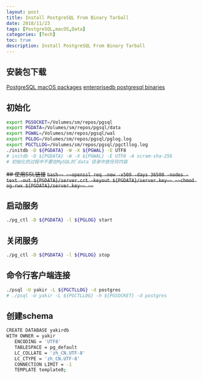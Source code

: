 ```yaml
---
layout: post
title: Install PostgreSQL From Binary Tarball
date: 2018/11/23
tags: [PostgreSQL,macOS,Data]
categories: [Tech]
toc: true
description: Install PostgreSQL From Binary Tarball
---
```


## 安装包下载

[PostgreSQL macOS packages](https://www.postgresql.org/download/macosx/)
[enterprisedb postgresql binaries](https://www.enterprisedb.com/download-postgresql-binaries)

## 初始化
```bash
export PGSOCKET=/Volumes/sm/repos/pgsql
export PGDATA=/Volumes/sm/repos/pgsql/data
export PGWAL=/Volumes/sm/repos/pgsql/wal
export PGLOG=/Volumes/sm/repos/pgsql/pglog.log
export PGCTLLOG=/Volumes/sm/repos/pgsql/pgctllog.log
./initdb -D ${PGDATA} -W -X ${PGWAL} -E UTF8
# initdb -D ${PGDATA} -W -X ${PGWAL} -E UTF8 -A scram-sha-256
# 初始化的过程中不要在MySQL的`data`目录中放任何内容
```

~~## 使用SSL链接~~
~~```bash~~
~~openssl req -new -x509 -days 36500 -nodes -text -out ${PGDATA}/server.crt -keyout ${PGDATA}/server.key~~
~~chmod og-rwx ${PGDATA}/server.key~~
~~```~~

## 启动服务
```bash
./pg_ctl -D ${PGDATA} -l ${PGLOG} start
```

## 关闭服务
```bash
./pg_ctl -D ${PGDATA} -l ${PGLOG} stop
```

## 命令行客户端连接
```bash
./psql -U yakir -L ${PGCTLLOG} -d postgres
# ./psql -U yakir -L ${PGCTLLOG} -h ${PGSOCKET} -d postgres
```

## 创建schema
```bash
CREATE DATABASE yakirdb 
WITH OWNER = yakir 
   ENCODING = 'UTF8' 
   TABLESPACE = pg_default 
   LC_COLLATE = 'zh_CN.UTF-8' 
   LC_CTYPE = 'zh_CN.UTF-8' 
   CONNECTION LIMIT = -1 
   TEMPLATE template0;
```
